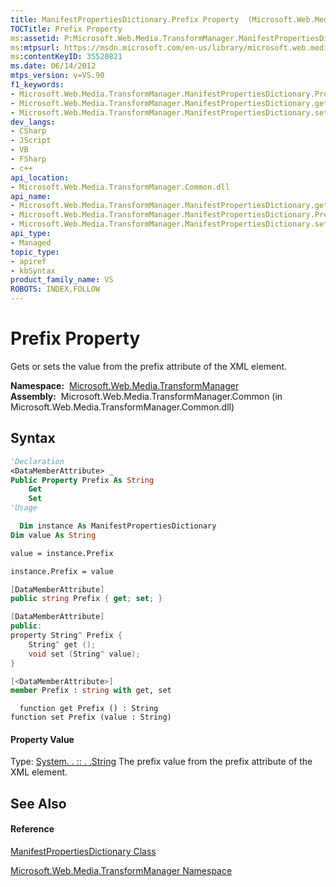 ```yaml
---
title: ManifestPropertiesDictionary.Prefix Property  (Microsoft.Web.Media.TransformManager)
TOCTitle: Prefix Property
ms:assetid: P:Microsoft.Web.Media.TransformManager.ManifestPropertiesDictionary.Prefix
ms:mtpsurl: https://msdn.microsoft.com/en-us/library/microsoft.web.media.transformmanager.manifestpropertiesdictionary.prefix(v=VS.90)
ms:contentKeyID: 35520821
ms.date: 06/14/2012
mtps_version: v=VS.90
f1_keywords:
- Microsoft.Web.Media.TransformManager.ManifestPropertiesDictionary.Prefix
- Microsoft.Web.Media.TransformManager.ManifestPropertiesDictionary.get_Prefix
- Microsoft.Web.Media.TransformManager.ManifestPropertiesDictionary.set_Prefix
dev_langs:
- CSharp
- JScript
- VB
- FSharp
- c++
api_location:
- Microsoft.Web.Media.TransformManager.Common.dll
api_name:
- Microsoft.Web.Media.TransformManager.ManifestPropertiesDictionary.get_Prefix
- Microsoft.Web.Media.TransformManager.ManifestPropertiesDictionary.Prefix
- Microsoft.Web.Media.TransformManager.ManifestPropertiesDictionary.set_Prefix
api_type:
- Managed
topic_type:
- apiref
- kbSyntax
product_family_name: VS
ROBOTS: INDEX,FOLLOW
---
```


# Prefix Property

Gets or sets the value from the prefix attribute of the XML element.

**Namespace:**  [Microsoft.Web.Media.TransformManager](microsoft-web-media-transformmanager-namespace.md)  
**Assembly:**  Microsoft.Web.Media.TransformManager.Common (in Microsoft.Web.Media.TransformManager.Common.dll)

## Syntax

``` vb
'Declaration
<DataMemberAttribute> _
Public Property Prefix As String
    Get
    Set
'Usage

  Dim instance As ManifestPropertiesDictionary
Dim value As String

value = instance.Prefix

instance.Prefix = value
```

``` csharp
[DataMemberAttribute]
public string Prefix { get; set; }
```

``` c++
[DataMemberAttribute]
public:
property String^ Prefix {
    String^ get ();
    void set (String^ value);
}
```

``` fsharp
[<DataMemberAttribute>]
member Prefix : string with get, set
```

``` jscript
  function get Prefix () : String
function set Prefix (value : String)
```

#### Property Value

Type: [System. . :: . .String](https://msdn.microsoft.com/en-us/library/s1wwdcbf\(v=vs.90\))  
The prefix value from the prefix attribute of the XML element.  

## See Also

#### Reference

[ManifestPropertiesDictionary Class](manifestpropertiesdictionary-class-microsoft-web-media-transformmanager.md)

[Microsoft.Web.Media.TransformManager Namespace](microsoft-web-media-transformmanager-namespace.md)

